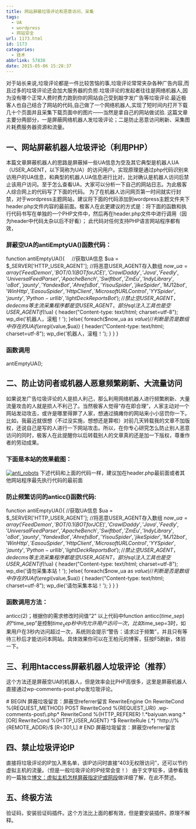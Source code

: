 ```yaml
---
title: 网站屏蔽垃圾评论和恶意访问、采集
tags:
  - UA
  - wordpress
  - 网站安全
url: 1173.html
id: 1173
categories:
  - 技术
abbrlink: 57830
date: 2015-05-06 15:28:37
---
```


对于站长来说,垃圾评论都是一件比较苦恼的事,垃圾评论常常夹杂各种广告内容,而且过多的垃圾评论还会加大服务器的负担.垃圾评论的发起者往往是网络机器人,因为没有哪个正常人费时费力跑到你的网站自己受到敲字发广告等垃圾评论.最近极客人也自己结合了网站的代码,自己做了一个网络机器人,实现了短时间内打开下载几十个页面并且采集下载页面中的图片——当然是拿自己的网站做试验. 这篇文章主要分两部分，一是屏蔽网络机器人发垃圾评论；二是防止恶意访问刷新、采集图片耗费服务器资源和流量。

一、网站屏蔽机器人垃圾评论（利用PHP）
--------------------

本篇文章屏蔽机器人的思路是屏蔽掉一些UA信息为空及其它典型是机器人UA（USER_AGENT，以下简称为UA）的访问用户。实现原理是通过php代码识别来访用户的UA信息，和典型的机器人UA信息进行比对，比对确认是机器人访问后禁止该用户访问。至于怎么查看UA，大家可以分析一下自己的网站日志。为此极客人综合网上的代码写了下面的代码。 为了在机器人访问网页第一时间就实行封禁，对于wordpress主题网站，建议将下面的代码添加到wordpress主题文件夹下header.php文件内容的最前面。极客人在此更建议的方式是：将下面的函数和执行代码书写在单独的一个PHP文件中，然后再在header.php文件中进行调用（因为header中代码太杂以后不好看）； 此代码对任何支持PHP语言网站程序都有效，

### 屏蔽空UA的antiEmptyUA()函数代码：

function antiEmptyUA(){
    //获取UA信息
$ua = $\_SERVER\['HTTP\_USER_AGENT'\];
//将恶意USER_AGENT存入数组
$now\_ua = array('FeedDemon ','BOT/0.1 (BOT for JCE)','CrawlDaddy ','Java','Feedly','UniversalFeedParser','ApacheBench','Swiftbot','ZmEu','Indy Library','oBot','jaunty','YandexBot','AhrefsBot','YisouSpider','jikeSpider','MJ12bot','WinHttp','EasouSpider','HttpClient','Microsoft URL Control','YYSpider','jaunty','Python-urllib','lightDeckReports Bot');//禁止空USER\_AGENT，dedecms等主流采集程序都是空USER\_AGENT，部分sql注入工具也是空USER\_AGENT
if(!$ua) {
header("Content-type: text/html; charset=utf-8");
wp_die('机器人，滚粗！');
}else{
foreach($now_ua as $value )
//判断是否是数组中存在的UA
if(eregi($value,$ua)) {
header("Content-type: text/html; charset=utf-8");
wp_die('机器人，滚粗！');
}
}
}

### 函数调用

antiEmptyUA();

二、防止访问者或机器人恶意频繁刷新、大流量访问
-----------------------

如果说发广告垃圾评论的人是损人利己，那么利用网络机器人进行频繁刷新、大量流量攻击的人就是损人不利己了。当然极客人觉得“存在即合理”，人家主动对一个网站发动攻击，或许是哪里得罪了人家，想通过搞瘫你的网站来小小惩罚你一下。比如，我最近就很想（不过没实施，想想还是算啦）对前几天转载我的文章不加版权，还说自己是写的人进行一下网站攻击。所以，在你专心研究怎么防止别人恶意访问的同时，极客人在此提醒你以后转载别人的文章真的还是加一下版权，尊重作者的劳动成果。

### 下面是本站的效果截图：

[![anti_robots](http://baiyuan.wang/wp-content/uploads/2015/05/anti_robots.jpg)](http://baiyuan.wang/wp-content/uploads/2015/05/anti_robots.jpg) 下述代码和上面的代码一样，建议加在header.php最前面或者其他网站程序最先执行代码的最前面

### 防止频繁访问的anticc()函数代码:

function antiEmptyUA(){
    //获取UA信息
$ua = $\_SERVER\['HTTP\_USER_AGENT'\];
//将恶意USER_AGENT存入数组
$now\_ua = array('FeedDemon ','BOT/0.1 (BOT for JCE)','CrawlDaddy ','Java','Feedly','UniversalFeedParser','ApacheBench','Swiftbot','ZmEu','Indy Library','oBot','jaunty','YandexBot','AhrefsBot','YisouSpider','jikeSpider','MJ12bot','WinHttp','EasouSpider','HttpClient','Microsoft URL Control','YYSpider','jaunty','Python-urllib','lightDeckReports Bot');//禁止空USER\_AGENT，dedecms等主流采集程序都是空USER\_AGENT，部分sql注入工具也是空USER\_AGENT
if(!$ua) {
header("Content-type: text/html; charset=utf-8");
wp_die('请勿采集本站！');
}else{
 foreach($now_ua as $value )
//判断是否是数组中存在的UA
 if(eregi($value,$ua)) {
 header("Content-type: text/html; charset=utf-8");
 wp_die('请勿采集本站！');
 }
}
}

### 函数调用方法：

anticc(2)；根据你的需求修改时间值“2” 以上代码中function anticc($time\_sep)的“$time\_sep”是控制$time_sep秒中内允许用户访问一次，比如$time_sep=3时，如果用户在3秒内访问超过一次，系统则会提示“警告：请求过于频繁”，并且只有等待三秒后才能访问本网站。具体效果你可以在王柏元的博客，狂按F5刷新，体验一下。

三、利用htaccess屏蔽机器人垃圾评论（推荐）
-------------------------

这个方法还是屏蔽空UA的机器人，但是效率会比PHP高很多，这里是屏蔽机器人直接通过wp-comments-post.php发垃圾评论。

\# BEGIN 屏蔽垃圾留言：屏蔽空referrer留言
<IfModule mod_rewrite.c>
RewriteEngine On
RewriteCond %{REQUEST_METHOD} POST
RewriteCond %{REQUEST_URI} .wp-comments-post\\.php*
RewriteCond %{HTTP_REFERER} !.\*baiyuan.wang.\* \[OR\]
RewriteCond %{HTTP\_USER\_AGENT} ^$
RewriteRule (.*) ^http://%{REMOTE_ADDR}/$ \[R=301,L\]
</IfModule>
\# END 屏蔽垃圾留言：屏蔽空referrer留言

四、禁止垃圾评论IP
----------

直接将垃圾评论的IP加入黑名单，该IP访问时直接“403无权限访问”，还可以节约虚拟主机的流量。（但是一般垃圾评论的IP经常会变！） 由于文字较多，请参看我的一篇独立[博文：虚拟主机怎样屏蔽指定IP或网段](http://baiyuan.wang/web-hosting-how-to-block-specified-ip-or-network-segments.html)做详细了解，在此不赘述。

五、终极方法
------

验证码，安装验证码插件。这个方法比上面的都有效，但是要安装插件。原理不解释。